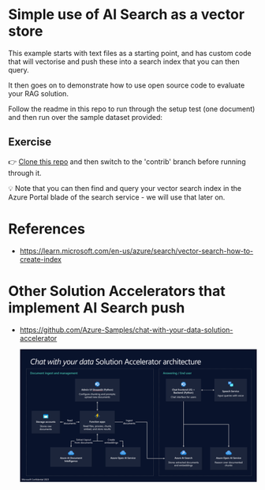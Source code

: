 # Simple use of AI Search as a vector store
This example starts with text files as a starting point, and has custom code that will vectorise and push these into a search index that you can then query. 

It then goes on to demonstrate how to use open source code to evaluate your RAG solution.

Follow the readme in this repo to run through the setup test (one document) and then run over the sample dataset provided: 

## Exercise
:point_right: [Clone this repo](https://github.com/lindacmsheard/rag-eval/tree/contrib) and then switch to the 'contrib' branch before running through it.

:bulb: Note that you can then find and query your vector search index in the Azure Portal blade of the search service - we will use that later on. 




# References
- https://learn.microsoft.com/en-us/azure/search/vector-search-how-to-create-index


# Other Solution Accelerators that implement AI Search push

- https://github.com/Azure-Samples/chat-with-your-data-solution-accelerator

  ![Architecture](https://github.com/Azure-Samples/chat-with-your-data-solution-accelerator/blob/main/docs/images/cwyd-solution-architecture.png?raw=true)